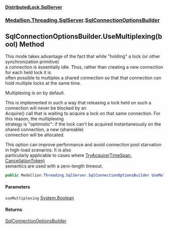 #### [DistributedLock.SqlServer](README.md 'README')
### [Medallion.Threading.SqlServer](Medallion.Threading.SqlServer.md 'Medallion.Threading.SqlServer').[SqlConnectionOptionsBuilder](SqlConnectionOptionsBuilder.md 'Medallion.Threading.SqlServer.SqlConnectionOptionsBuilder')

## SqlConnectionOptionsBuilder.UseMultiplexing(bool) Method

This mode takes advantage of the fact that while "holding" a lock (or other synchronization primitive)  
a connection is essentially idle. Thus, rather than creating a new connection for each held lock it is   
often possible to multiplex a shared connection so that that connection can hold multiple locks at the same time.  
  
Multiplexing is on by default.  
  
This is implemented in such a way that releasing a lock held on such a connection will never be blocked by an  
Acquire() call that is waiting to acquire a lock on that same connection. For this reason, the multiplexing  
strategy is "optimistic": if the lock can't be acquired instantaneously on the shared connection, a new (shareable)   
connection will be allocated.  
  
This option can improve performance and avoid connection pool starvation in high-load scenarios. It is also  
particularly applicable to cases where [TryAcquire(TimeSpan, CancellationToken)](https://github.com/madelson/DistributedLock/tree/default-documentation/docs/api/DistributedLock.Core/IDistributedLock.TryAcquire.GcM73KNvUAY5aoOOhgln1g.md 'Medallion.Threading.IDistributedLock.TryAcquire(System.TimeSpan,System.Threading.CancellationToken)')  
semantics are used with a zero-length timeout.

```csharp
public Medallion.Threading.SqlServer.SqlConnectionOptionsBuilder UseMultiplexing(bool useMultiplexing=true);
```
#### Parameters

<a name='Medallion.Threading.SqlServer.SqlConnectionOptionsBuilder.UseMultiplexing(bool).useMultiplexing'></a>

`useMultiplexing` [System.Boolean](https://docs.microsoft.com/en-us/dotnet/api/System.Boolean 'System.Boolean')

#### Returns
[SqlConnectionOptionsBuilder](SqlConnectionOptionsBuilder.md 'Medallion.Threading.SqlServer.SqlConnectionOptionsBuilder')